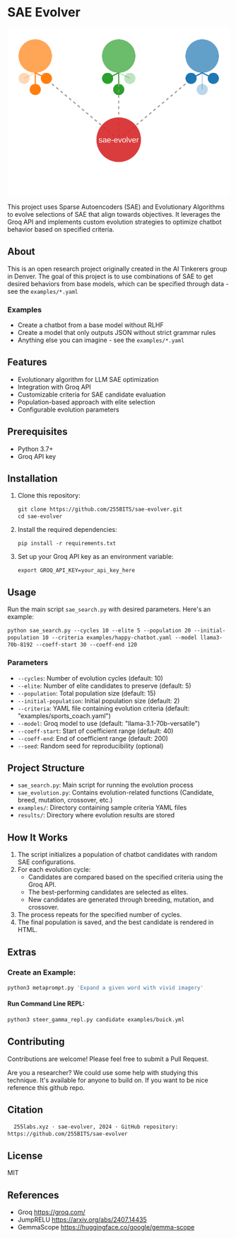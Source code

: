 # SAE Evolver

<img src="logo.svg" alt="sae-evolver-logo" width="512"/>

This project uses Sparse Autoencoders (SAE) and Evolutionary Algorithms to evolve selections of SAE that align towards objectives. It leverages the Groq API and implements custom evolution strategies to optimize chatbot behavior based on specified criteria.

## About

This is an open research project originally created in the AI Tinkerers group in Denver. The goal of this project is to use combinations of SAE to get desired behaviors from base models, which can be specified through data - see the `examples/*.yaml`

### Examples

* Create a chatbot from a base model without RLHF
* Create a model that only outputs JSON without strict grammar rules
* Anything else you can imagine - see the `examples/*.yaml`

## Features

- Evolutionary algorithm for LLM SAE optimization
- Integration with Groq API
- Customizable criteria for SAE candidate evaluation
- Population-based approach with elite selection
- Configurable evolution parameters

## Prerequisites

- Python 3.7+
- Groq API key

## Installation

1. Clone this repository:
   ```
   git clone https://github.com/255BITS/sae-evolver.git
   cd sae-evolver
   ```

2. Install the required dependencies:
   ```
   pip install -r requirements.txt
   ```

3. Set up your Groq API key as an environment variable:
   ```
   export GROQ_API_KEY=your_api_key_here
   ```

## Usage

Run the main script `sae_search.py` with desired parameters. Here's an example:

```
python sae_search.py --cycles 10 --elite 5 --population 20 --initial-population 10 --criteria examples/happy-chatbot.yaml --model llama3-70b-8192 --coeff-start 30 --coeff-end 120
```

### Parameters

- `--cycles`: Number of evolution cycles (default: 10)
- `--elite`: Number of elite candidates to preserve (default: 5)
- `--population`: Total population size (default: 15)
- `--initial-population`: Initial population size (default: 2)
- `--criteria`: YAML file containing evolution criteria (default: "examples/sports_coach.yaml")
- `--model`: Groq model to use (default: "llama-3.1-70b-versatile")
- `--coeff-start`: Start of coefficient range (default: 40)
- `--coeff-end`: End of coefficient range (default: 200)
- `--seed`: Random seed for reproducibility (optional)

## Project Structure

- `sae_search.py`: Main script for running the evolution process
- `sae_evolution.py`: Contains evolution-related functions (Candidate, breed, mutation, crossover, etc.)
- `examples/`: Directory containing sample criteria YAML files
- `results/`: Directory where evolution results are stored

## How It Works

1. The script initializes a population of chatbot candidates with random SAE configurations.
2. For each evolution cycle:
   - Candidates are compared based on the specified criteria using the Groq API.
   - The best-performing candidates are selected as elites.
   - New candidates are generated through breeding, mutation, and crossover.
3. The process repeats for the specified number of cycles.
4. The final population is saved, and the best candidate is rendered in HTML.

## Extras


### Create an Example:
```sh
python3 metaprompt.py 'Expand a given word with vivid imagery'
```

#### Run Command Line REPL:
```sh
python3 steer_gamma_repl.py candidate examples/buick.yml
```

## Contributing

Contributions are welcome! Please feel free to submit a Pull Request.

Are you a researcher? We could use some help with studying this technique. It's available for anyone to build on. If you want to be nice reference this github repo.

## Citation

```
  255labs.xyz · sae-evolver, 2024 · GitHub repository: https://github.com/255BITS/sae-evolver
```

## License

MIT

## References

- Groq https://groq.com/
- JumpRELU https://arxiv.org/abs/2407.14435 
- GemmaScope https://huggingface.co/google/gemma-scope
